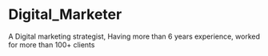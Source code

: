 # Digital_Marketer
A Digital marketing strategist, Having more than 6 years experience, worked for more than 100+ clients
